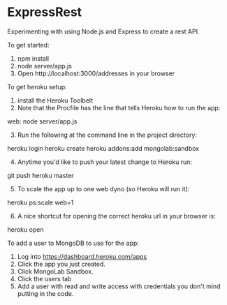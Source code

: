 ExpressRest
===========

Experimenting with using Node.js and Express to create a rest API.


To get started:

1. npm install
2. node server/app.js
3. Open http://localhost:3000/addresses in your browser


To get heroku setup:

1. install the Heroku Toolbelt
2. Note that the Procfile has the line that tells Heroku how to run the app:

web: node server/app.js

3. Run the following at the command line in the project directory:

heroku login
heroku create
heroku addons:add mongolab:sandbox

4. Anytime you'd like to push your latest change to Heroku run:

git push heroku master

5. To scale the app up to one web dyno (so Heroku will run it):

heroku ps:scale web=1

6. A nice shortcut for opening the correct heroku url in your browser is:

heroku open


To add a user to MongoDB to use for the app:

1. Log into https://dashboard.heroku.com/apps
2. Click the app you just created.
3. Click MongoLab Sandbox.
4. Click the users tab
5. Add a user with read and write access with credentials you don't mind putting in the code.

